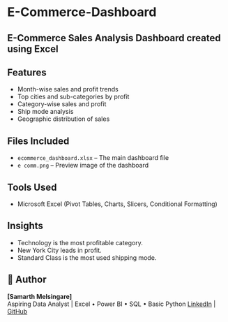 # E-Commerce-Dashboard
## E-Commerce Sales Analysis Dashboard created using Excel

## Features
- Month-wise sales and profit trends
- Top cities and sub-categories by profit
- Category-wise sales and profit
- Ship mode analysis
- Geographic distribution of sales

## Files Included
- `ecommerce_dashboard.xlsx` – The main dashboard file
- `e comm.png` – Preview image of the dashboard

## Tools Used
- Microsoft Excel (Pivot Tables, Charts, Slicers, Conditional Formatting)

## Insights
- Technology is the most profitable category.
- New York City leads in profit.
- Standard Class is the most used shipping mode.

## 👤 Author
**[Samarth Melsingare]**  
Aspiring Data Analyst | Excel • Power BI • SQL • Basic Python
[LinkedIn](https://www.linkedin.com/in/samarth-melsingare/) | [GitHub](https://github.com/Samarth-Melsingare/E-Commerce-Dashboard)
